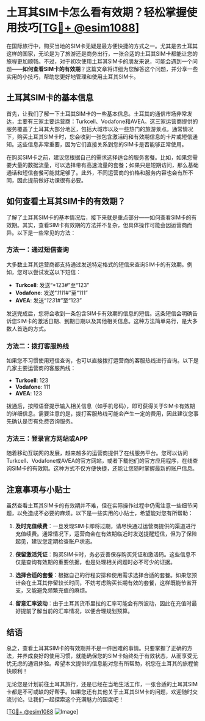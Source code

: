 # 土耳其SIM卡怎么看有效期？轻松掌握使用技巧[[TG💪+ @esim1088](https://t.me/s/esim1088)]

在国际旅行中，购买当地的SIM卡无疑是最方便快捷的方式之一。尤其是去土耳其这样的国家，无论是为了旅游还是商务出行，一张合适的土耳其SIM卡都能让您的旅程更加顺畅。不过，对于初次使用土耳其SIM卡的朋友来说，可能会遇到一个问题——**如何查看SIM卡的有效期**？这篇文章将详细为您解答这个问题，并分享一些实用的小技巧，帮助您更好地管理和使用土耳其SIM卡。

## 土耳其SIM卡的基本信息

首先，让我们了解一下土耳其SIM卡的一些基本信息。土耳其的通信市场非常发达，主要有三家主要运营商：Turkcell、Vodafone和AVEA。这三家运营商提供的服务覆盖了土耳其大部分地区，包括大城市以及一些热门的旅游景点。通常情况下，购买土耳其SIM卡时，您会收到一张包含激活码和有效期信息的卡片或短信通知。这些信息非常重要，因为它们直接关系到您的SIM卡是否能够正常使用。

在购买SIM卡之前，建议您根据自己的需求选择适合的服务套餐。比如，如果您需要大量的数据流量，可以选择带有高速流量的套餐；如果只是短期访问，那么基础通话和短信套餐可能就足够了。此外，不同运营商的价格和服务内容也会有所不同，因此提前做好功课很有必要。

## 如何查看土耳其SIM卡的有效期？

了解了土耳其SIM卡的基本情况后，接下来就是重点部分——如何查看SIM卡的有效期。其实，查看SIM卡有效期的方法并不复杂，但具体操作可能会因运营商而异。以下是一些常见的方法：

### 方法一：通过短信查询

大多数土耳其运营商都支持通过发送特定格式的短信来查询SIM卡的有效期。例如，您可以尝试发送以下短信：

- **Turkcell**: 发送“*123#”至“123”
- **Vodafone**: 发送“*111*1#”至“111”
- **AVEA**: 发送“*123*1#”至“123”

发送完成后，您将会收到一条包含SIM卡有效期的信息的短信。这条短信会明确告诉您SIM卡的激活日期、到期日期以及其他相关信息。这种方法简单易行，是大多数人首选的方式。

### 方法二：拨打客服热线

如果您不习惯使用短信查询，也可以直接拨打运营商的客服热线进行咨询。以下是几家主要运营商的客服热线：

- **Turkcell**: 123
- **Vodafone**: 111
- **AVEA**: 123

拨通后，按照语音提示输入相关信息（如手机号码），即可获得关于SIM卡有效期的详细信息。需要注意的是，拨打客服热线可能会产生一定的费用，因此建议您事先确认是否有免费咨询服务。

### 方法三：登录官方网站或APP

随着移动互联网的发展，越来越多的运营商提供了在线服务平台。您可以访问Turkcell、Vodafone或AVEA的官方网站，或者下载他们的官方应用程序，在线查询SIM卡的有效期。这种方式不仅方便快捷，还能让您随时掌握最新的账户信息。

## 注意事项与小贴士

虽然查看土耳其SIM卡的有效期并不难，但在实际操作过程中仍需注意一些细节问题，以免造成不必要的麻烦。以下是一些实用的小贴士，希望能对您有所帮助：

1. **及时充值续费**：一旦发现SIM卡即将过期，请尽快通过运营商提供的渠道进行充值续费。通常情况下，运营商会在有效期临近时发送提醒短信，但为了保险起见，建议您定期检查账户状态。
   
2. **保留激活凭证**：购买SIM卡时，务必妥善保存购买凭证和激活码。这些信息不仅是查询有效期的重要依据，也是处理相关问题时必不可少的证据。

3. **选择合适的套餐**：根据自己的行程安排和使用需求选择合适的套餐。如果您预计会在土耳其停留较长时间，不妨考虑购买长期有效的套餐，这样既能节省开支，又能避免频繁充值的麻烦。

4. **留意汇率波动**：由于土耳其货币里拉的汇率可能会有所波动，因此在充值时最好提前了解当前的汇率情况，以便合理规划预算。

## 结语

总之，查看土耳其SIM卡的有效期并不是一件困难的事情。只要掌握了正确的方法，并养成良好的使用习惯，就能确保您的SIM卡始终处于有效状态，从而享受无忧无虑的通讯体验。希望本文提供的信息能对您有所帮助，祝您在土耳其的旅程愉快顺利！

无论您是计划前往土耳其旅行，还是已经在当地生活工作，一张合适的土耳其SIM卡都是不可或缺的好帮手。如果您还有其他关于土耳其SIM卡的问题，欢迎随时交流讨论。让我们一起探索这个充满魅力的国度吧！

[[TG💪+ @esim1088](https://t.me/s/esim1088) ![Image](https://i.postimg.cc/4NQfJmqS/Snipaste-2025-05-13-00-14-12.png)]